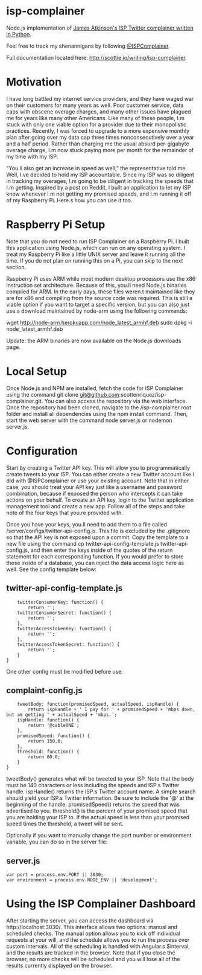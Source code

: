 # isp-complainer
Node.js implementation of <a href = "https://github.com/james-atkinson/speedcomplainer">James Atkinson's ISP Twitter complainer written in Python</a>.

Feel free to track my shenannigans by following <a href = "https://twitter.com/ISPComplainer">@ISPComplainer</a>.

Full documentation located here: http://scottie.io/writing/isp-complainer.

# Motivation

I have long battled my internet service providers, and they have waged war on their customers for many years as well. Poor customer service, data caps with obscene overage charges, and many other issues have plagued me for years like many other Americans. Like many of these people, I.m stuck with only one viable option for a provider due to their monopolistic practices. Recently, I was forced to upgrade to a more expensive monthly plan after going over my data cap three times nonconsecutively over a year and a half period. Rather than charging me the usual absurd per-gigabyte overage charge, I.m now stuck paying more per month for the remainder of my time with my ISP.

"You.ll also get an increase in speed as well," the representative told me. Well, I.ve decided to hold my ISP accountable. Since my ISP was so diligent in tracking my overages, I.m going to be diligent in tracking the speeds that I.m getting. Inspired by a post on Reddit, I built an application to let my ISP know whenever I.m not getting my promised speeds, and I.m running it off of my Raspberry Pi. Here.s how you can use it too.

# Raspberry Pi Setup

Note that you do not need to run ISP Complainer on a Raspberry Pi. I built this application using Node.js, which can run on any operating system. I treat my Raspberry Pi like a little UNIX server and leave it running all the time. If you do not plan on running this on a Pi, you can skip to the next section.

Raspberry Pi uses ARM while most modern desktop processors use the x86 instruction set architecture. Because of this, you.ll need Node.js binaries compiled for ARM. In the early days, these files weren.t maintained like they are for x86 and compiling from the source code was required. This is still a viable option if you want to target a specific version, but you can also just use a download maintained by node-arm using the following commands:

wget http://node-arm.herokuapp.com/node_latest_armhf.deb
sudo dpkg -i node_latest_armhf.deb

Update: the ARM binaries are now available on the Node.js downloads page.

# Local Setup

Once Node.js and NPM are installed, fetch the code for ISP Complainer using the command git clone git@github.com:scottenriquez/isp-complainer.git. You can also access the repository via the web interface. Once the repository had been cloned, navigate to the /isp-complainer root folder and install all dependencies using the npm install command. Then, start the web server with the command node server.js or nodemon server.js.

# Configuration

Start by creating a Twitter API key. This will allow you to programmatically create tweets to your ISP. You can either create a new Twitter account like I did with @ISPComplainer or use your existing account. Note that in either case, you should treat your API key just like a username and password combination, because if exposed the person who intercepts it can take actions on your behalf. To create an API key, login to the Twitter application management tool and create a new app. Follow all of the steps and take note of the four keys that you.re provided with.

Once you have your keys, you.ll need to add them to a file called /server/configs/twitter-api-config.js. This file is excluded by the .gitignore so that the API key is not exposed upon a commit. Copy the template to a new file using the command cp twitter-api-config-template.js twitter-api-config.js, and then enter the keys inside of the quotes of the return statement for each corresponding function. If you would prefer to store these inside of a database, you can inject the data access logic here as well. See the config template below:

## twitter-api-config-template.js

```module.exports = {
	twitterConsumerKey: function() {
		return '';
	twitterConsumerSecret: function() {
		return '';
	},
	twitterAccessTokenKey: function() {
		return '';
	},
	twitterAccessTokenSecret: function() {
		return '';
	}
}
```

One other config must be modified before use:

## complaint-config.js

```module.exports = {
	tweetBody: function(promisedSpeed, actualSpeed, ispHandle) {
		return ispHandle + ' I pay for ' + promisedSpeed + 'mbps down, but am getting ' + actualSpeed + 'mbps.';
	ispHandle: function() {
		return '@cableONE';
	},
	promisedSpeed: function() {
		return 150.0;
	},
	threshold: function() {
		return 80.0;
	}
}
```

tweetBody() generates what will be tweeted to your ISP. Note that the body must be 140 characters or less including the speeds and ISP.s Twitter handle. ispHandle() returns the ISP.s Twitter account name. A simple search should yield your ISP.s Twitter information. Be sure to include the '@' at the beginning of the handle. promisedSpeed() returns the speed that was advertised to you. threshold() is the percent of your promised speed that you are holding your ISP to. If the actual speed is less than your promised speed times the threshold, a tweet will be sent.

Optionally if you want to manually change the port number or environment variable, you can do so in the server file:

## server.js

```
var port = process.env.PORT || 3030;
var environment = process.env.NODE_ENV || 'development';
```

# Using the ISP Complainer Dashboard

After starting the server, you can access the dashboard via http://localhost:3030/. This interface allows two options: manual and scheduled checks. The manual option allows you to kick off individual requests at your will, and the schedule allows you to run the process over custom intervals. All of the scheduling is handled with Angular.s $interval, and the results are tracked in the browser. Note that if you close the browser, no more checks will be scheduled and you will lose all of the results currently displayed on the browser.
